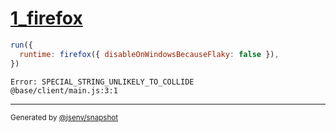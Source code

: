 # [1_firefox](../../js_throw_browsers.test.mjs#L32)

```js
run({
  runtime: firefox({ disableOnWindowsBecauseFlaky: false }),
})
```

```console
Error: SPECIAL_STRING_UNLIKELY_TO_COLLIDE
@base/client/main.js:3:1
```

---

<sub>
  Generated by <a href="https://github.com/jsenv/core/tree/main/packages/tooling/snapshot">@jsenv/snapshot</a>
</sub>
